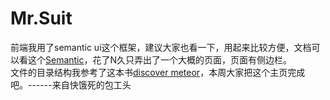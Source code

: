 # Mr.Suit		
前端我用了semantic ui这个框架，建议大家也看一下，用起来比较方便，文档可以看这个[Semantic][1]，花了N久只弄出了一个大概的页面，页面有侧边栏。		
文件的目录结构我参考了这本书[discover meteor][2]，本周大家把这个主页完成吧。------来自快饿死的包工头		
		
		
  [1]: http://www.semantic-ui.cn/		
  [2]: http://zh.discovermeteor.com/chapters/getting-started/